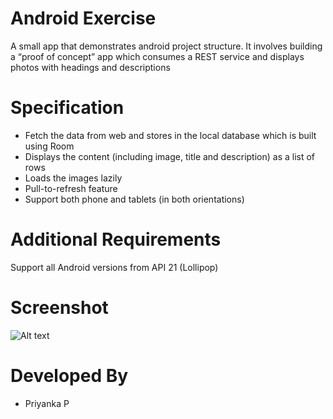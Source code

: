 
Android Exercise
==========================
A small app that demonstrates android project structure. It involves building a “proof of concept” app which consumes a REST service and displays photos with headings and descriptions

Specification
==========================
* Fetch the data from web and stores in the local database which is built using Room
* Displays the content (including image, title and description) as a list of rows
* Loads the images lazily
* Pull-to-refresh feature
* Support both phone and tablets (in both orientations)

Additional Requirements
==========================
Support all Android versions from API 21 (Lollipop)

Screenshot
==========================
![Alt text](/Users/PriyankaP/Desktop/Screenshot_Destination.png?raw=true)

Developed By
============

 * Priyanka P